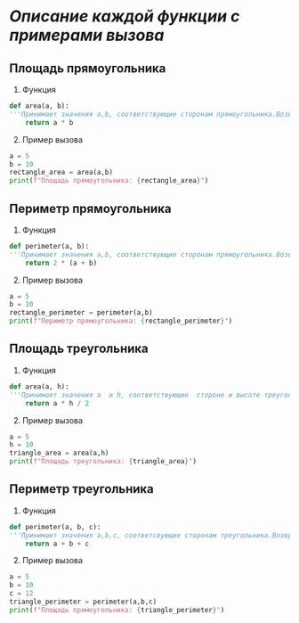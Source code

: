 # ***Описание каждой функции с примерами вызова***
## Площадь прямоугольника 
1. Функция
```python
def area(a, b):
'''Принимает значения a,b, соответствующие сторонам прямоугольника.Возвращает площадь прямоугольника'''
    return a * b
```
2. Пример вызова
```python
a = 5
b = 10
rectangle_area = area(a,b)
print(f"Площадь прямоугольника: {rectangle_area}")
```

## Периметр прямоугольника
1. Функция
```python
def perimeter(a, b):
'''Принимает значения a,b, соответствующие сторонам прямоугольника.Возвращает периметр прямоугольника'''
    return 2 * (a + b)
```
2. Пример вызова
```python
a = 5
b = 10
rectangle_perimeter = perimeter(a,b)
print(f"Периметр прямоугольника: {rectangle_perimeter}")
```

## Площадь треугольника
1. Функция
```python
def area(a, h):
'''Принимает значения a  и h, соответствующие  стороне и высоте треугольника.Возвращает площадь треугольника'''
    return a * h / 2
```
2. Пример вызова
```python
a = 5
h = 10
triangle_area = area(a,h)
print(f"Площадь треугольника: {triangle_area}")
```

## Периметр треугольника
1. Функция
```python
def perimeter(a, b, c):
'''Принимает значения a,b,c, соответсвующие сторонам треугольника.Возвращает периметр треугольника'''
    return a + b + c
```
2. Пример вызова
```python
a = 5
b = 10
c = 12
triangle_perimeter = perimeter(a,b,c)
print(f"Площадь прямоугольника: {triangle_perimeter}")
```







